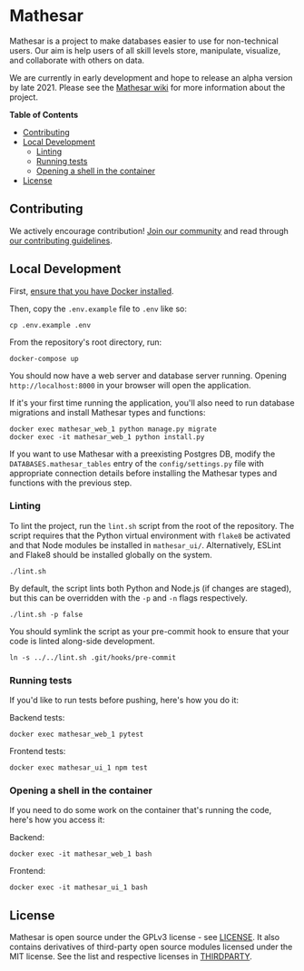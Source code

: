 # Mathesar

Mathesar is a project to make databases easier to use for non-technical users. Our aim is help users of all skill levels store, manipulate, visualize, and collaborate with others on data.

We are currently in early development and hope to release an alpha version by late 2021. Please see the [Mathesar wiki](https://wiki.mathesar.org/) for more information about the project.

<!-- START doctoc generated TOC please keep comment here to allow auto update -->
<!-- DON'T EDIT THIS SECTION, INSTEAD RE-RUN doctoc TO UPDATE -->
**Table of Contents**

- [Contributing](#contributing)
- [Local Development](#local-development)
  - [Linting](#linting)
  - [Running tests](#running-tests)
  - [Opening a shell in the container](#opening-a-shell-in-the-container)
- [License](#license)

<!-- END doctoc generated TOC please keep comment here to allow auto update -->

## Contributing

We actively encourage contribution! [Join our community](https://wiki.mathesar.org/community) and read through [our contributing guidelines](https://wiki.mathesar.org/community/contributing).

## Local Development

First, [ensure that you have Docker installed](https://docs.docker.com/get-docker/).

Then, copy the `.env.example` file to `.env` like so:
```
cp .env.example .env
```

From the repository's root directory, run:
```
docker-compose up
```
You should now have a web server and database server running. Opening `http://localhost:8000` in your browser will open the application.

If it's your first time running the application, you'll also need to run database migrations and install Mathesar types and functions:
```
docker exec mathesar_web_1 python manage.py migrate
docker exec -it mathesar_web_1 python install.py
```

If you want to use Mathesar with a preexisting Postgres DB, modify the `DATABASES.mathesar_tables` entry of the `config/settings.py` file with appropriate connection details before installing the Mathesar types and functions with the previous step.

### Linting

To lint the project, run the `lint.sh` script from the root of the repository. The script requires that the Python virtual environment with `flake8` be activated and that Node modules be installed in `mathesar_ui/`. Alternatively, ESLint and Flake8 should be installed globally on the system.
```
./lint.sh
```

By default, the script lints both Python and Node.js (if changes are staged), but this can be overridden with the `-p` and `-n` flags respectively.
```
./lint.sh -p false
```

You should symlink the script as your pre-commit hook to ensure that your code is linted along-side development.
```
ln -s ../../lint.sh .git/hooks/pre-commit
```

### Running tests

If you'd like to run tests before pushing, here's how you do it:

Backend tests:
```
docker exec mathesar_web_1 pytest
```

Frontend tests:
```
docker exec mathesar_ui_1 npm test
```

### Opening a shell in the container

If you need to do some work on the container that's running the code, here's how you access it:

Backend:
```
docker exec -it mathesar_web_1 bash
```

Frontend:
```
docker exec -it mathesar_ui_1 bash
```

## License

Mathesar is open source under the GPLv3 license - see [LICENSE](LICENSE). It also contains derivatives of third-party open source modules licensed under the MIT license. See the list and respective licenses in [THIRDPARTY](THIRDPARTY).
